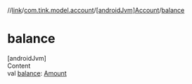 //[link](../../index.md)/[com.tink.model.account](../index.md)/[[androidJvm]Account](index.md)/[balance](balance.md)



# balance  
[androidJvm]  
Content  
val [balance](balance.md): [Amount](../../com.tink.model.misc/[android-jvm]-amount/index.md)  



